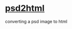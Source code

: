 # [psd2html](http://htmlpreview.github.io/?https://github.com/skafis/psd2html/blob/master/index.html)
converting a psd image to html
